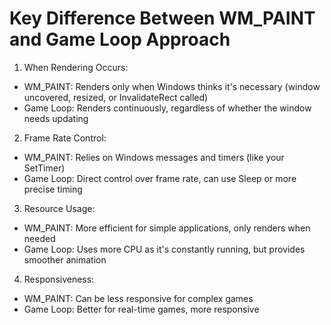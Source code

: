 # Key Difference Between WM_PAINT and Game Loop Approach

1. When Rendering Occurs:
- WM_PAINT: Renders only when Windows thinks it's necessary (window uncovered, resized, or InvalidateRect called)
- Game Loop: Renders continuously, regardless of whether the window needs updating
2. Frame Rate Control:
- WM_PAINT: Relies on Windows messages and timers (like your SetTimer)
- Game Loop: Direct control over frame rate, can use Sleep or more precise timing
3. Resource Usage:
- WM_PAINT: More efficient for simple applications, only renders when needed
- Game Loop: Uses more CPU as it's constantly running, but provides smoother animation
4. Responsiveness:
- WM_PAINT: Can be less responsive for complex games
- Game Loop: Better for real-time games, more responsive